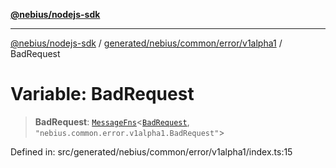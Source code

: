 [**@nebius/nodejs-sdk**](../../../../../../README.md)

---

[@nebius/nodejs-sdk](../../../../../../README.md) / [generated/nebius/common/error/v1alpha1](../README.md) / BadRequest

# Variable: BadRequest

> **BadRequest**: [`MessageFns`](../../../../../../runtime/protos/core/interfaces/MessageFns.md)\<[`BadRequest`](../interfaces/BadRequest.md), `"nebius.common.error.v1alpha1.BadRequest"`\>

Defined in: src/generated/nebius/common/error/v1alpha1/index.ts:15
